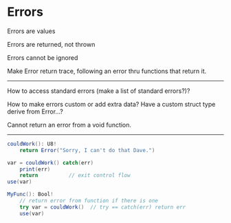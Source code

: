 # Errors

Errors are values

Errors are returned, not thrown

Errors cannot be ignored

Make Error return trace, following an error thru functions that return it.

---

How to access standard errors (make a list of standard errors?)?

How to make errors custom or add extra data? Have a custom struct type derive from Error...?

Cannot return an error from a void function.

---

```C#
couldWork(): U8!
    return Error("Sorry, I can't do that Dave.")

var = couldWork() catch(err)
    print(err)
    return          // exit control flow
use(var)

MyFunc(): Bool!
    // return error from function if there is one
    try var = couldWork()  // try == catch(err) return err
    use(var)
```
